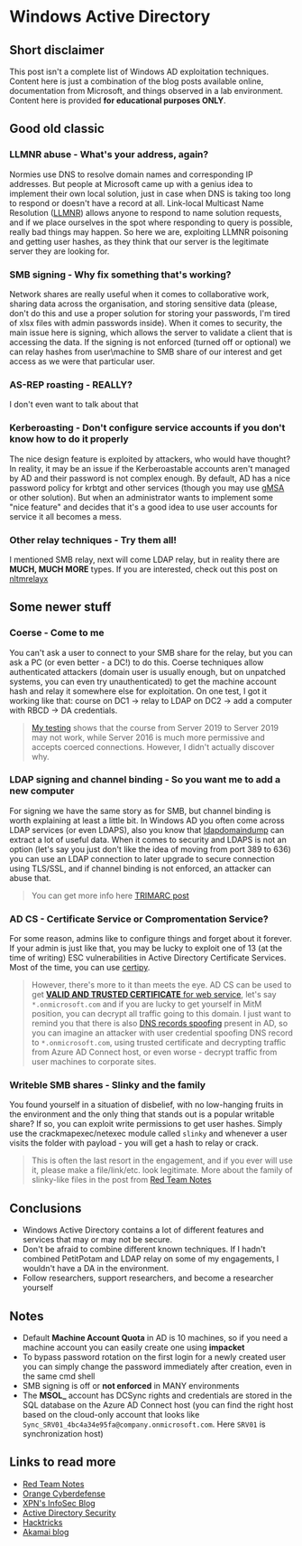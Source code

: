 # Windows Active Directory 
## Short disclaimer
This post isn't a complete list of Windows AD exploitation techniques. Content here is just a combination of the blog posts available online, documentation from Microsoft, and things observed in a lab environment. Content here is provided **for educational purposes ONLY**.
## Good old classic
### LLMNR abuse - What's your address, again?
Normies use DNS to resolve domain names and corresponding IP addresses. But people at Microsoft came up with a genius idea to implement their own local solution, just in case when DNS is taking too long to respond or doesn't have a record at all. Link-local Multicast Name Resolution ([LLMNR](https://datatracker.ietf.org/doc/rfc4795/)) allows anyone to respond to name solution requests, and if we place ourselves in the spot where responding to query is possible, really bad things may happen. So here we are, exploiting LLMNR poisoning and getting user hashes, as they think that our server is the legitimate server they are looking for.
### SMB signing - Why fix something that's working?
Network shares are really useful when it comes to collaborative work, sharing data across the organisation, and storing sensitive data (please, don't do this and use a proper solution for storing your passwords, I'm tired of xlsx files with admin passwords inside). When it comes to security, the main issue here is signing, which allows the server to validate a client that is accessing the data. If the signing is not enforced (turned off or optional) we can relay hashes from user\machine to SMB share of our interest and get access as we were that particular user.
### AS-REP roasting - REALLY?
I don't even want to talk about that
### Kerberoasting - Don't configure service accounts if you don't know how to do it properly
The nice design feature is exploited by attackers, who would have thought? In reality, it may be an issue if the Kerberoastable accounts aren't managed by AD and their password is not complex enough. By default, AD has a nice password policy for krbtgt and other services (though you may use [gMSA](https://learn.microsoft.com/en-us/windows-server/security/group-managed-service-accounts/getting-started-with-group-managed-service-accounts) or other solution). But when an administrator wants to implement some "nice feature" and decides that it's a good idea to use user accounts for service it all becomes a mess.
### Other relay techniques - Try them all! 
I mentioned SMB relay, next will come LDAP relay, but in reality there are **MUCH, MUCH MORE** types. If you are interested, check out this post on [nltmrelayx](https://www.thehacker.recipes/ad/movement/ntlm/relay)
## Some newer stuff
### Coerse - Come to me
You can't ask a user to connect to your SMB share for the relay, but you can ask a PC (or even better - a DC!) to do this. Coerse techniques allow authenticated attackers (domain user is usually enough, but on unpatched systems, you can even try unauthenticated) to get the machine account hash and relay it somewhere else for exploitation. On one test, I got it working like that: course on DC1 -> relay to LDAP on DC2 -> add a computer with RBCD -> DA credentials.
> [My testing](https://x.com/wa1tf0r_me/status/1719707494841270305) shows that the course from Server 2019 to Server 2019 may not work, while Server 2016 is much more permissive and accepts coerced connections. However, I didn't actually discover why.

### LDAP signing and channel binding - So you want me to add a new computer
For signing we have the same story as for SMB, but channel binding is worth explaining at least a little bit. In Windows AD you often come across LDAP services (or even LDAPS), also you know that [ldapdomaindump](https://github.com/dirkjanm/ldapdomaindump) can extract a lot of useful data. When it comes to security and LDAPS is not an option (let's say you just don't like the idea of moving from port 389 to 636) you can use an LDAP connection to later upgrade to secure connection using TLS/SSL, and if channel binding is not enforced, an attacker can abuse that.
> You can get more info here [TRIMARC post](https://www.hub.trimarcsecurity.com/post/ldap-channel-binding-and-signing)
### AD CS - Certificate Service or Compromentation Service?
For some reason, admins like to configure things and forget about it forever. If your admin is just like that, you may be lucky to exploit one of 13 (at the time of writing) ESC vulnerabilities in Active Directory Certificate Services. Most of the time, you can use [certipy](https://github.com/ly4k/Certipy). 
> However, there's more to it than meets the eye. AD CS can be used to get [**VALID AND TRUSTED CERTIFICATE** for web service](https://www.sygnia.co/blog/guarding-the-bridge-new-attack-vectors-in-azure-ad-connect/), let's say `*.onmicrosoft.com` and if you are lucky to get yourself in MitM position, you can decrypt all traffic going to this domain. I just want to remind you that there is also [DNS records spoofing](https://www.akamai.com/blog/security-research/spoofing-dns-by-abusing-dhcp) present in AD, so you can imagine an attacker with user credential spoofing DNS record to `*.onmicrosoft.com`, using trusted certificate and decrypting traffic from Azure AD Connect host, or even worse - decrypt traffic from user machines to corporate sites.   
### Writeble SMB shares - Slinky and the family 
You found yourself in a situation of disbelief, with no low-hanging fruits in the environment and the only thing that stands out is a popular writable share? If so, you can exploit write permissions to get user hashes. Simply use the crackmapexec/netexec module called `slinky` and whenever a user visits the folder with payload - you will get a hash to relay or crack.
> This is often the last resort in the engagement, and if you ever will use it, please make a file/link/etc. look legitimate. More about the family of slinky-like files in the post from [Red Team Notes](https://www.ired.team/offensive-security/initial-access/t1187-forced-authentication)
## Conclusions
- Windows Active Directory contains a lot of different features and services that may or may not be secure. 
- Don't be afraid to combine different known techniques. If I hadn't combined PetitPotam and LDAP relay on some of my engagements, I wouldn't have a DA in the environment.
- Follow researchers, support researchers, and become a researcher yourself 

## Notes
- Default **Machine Account Quota** in AD is 10 machines, so if you need a machine account you can easily create one using **impacket**
- To bypass password rotation on the first login for a newly created user you can simply change the password immediately after creation, even in the same cmd shell
- SMB signing is off or **not enforced** in MANY environments
- The **MSOL_** account has DCSync rights and credentials are stored in the SQL database on the Azure AD Connect host (you can find the right host based on the cloud-only account that looks like `Sync_SRV01_4bc4a34e95fa@company.onmicrosoft.com`. Here `SRV01` is synchronization host)
## Links to read more
- [Red Team Notes](https://www.ired.team/)
- [Orange Cyberdefense](https://orange-cyberdefense.github.io/ocd-mindmaps/)
- [XPN's InfoSec Blog](https://blog.xpnsec.com/kerberos-attacks-part-1/)
- [Active Directory Security](https://adsecurity.org/?page_id=4031)
- [Hacktricks](https://book.hacktricks.xyz/welcome/readme)
- [Akamai blog](https://www.akamai.com/blog/security-research/spoofing-dns-by-abusing-dhcp)
